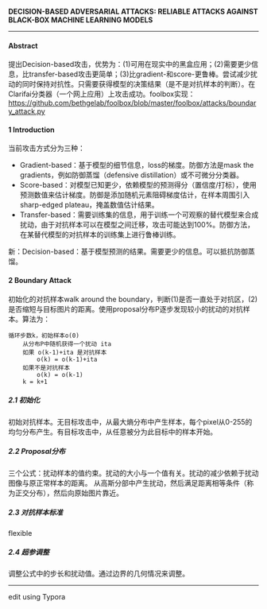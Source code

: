**DECISION-BASED ADVERSARIAL ATTACKS:
RELIABLE ATTACKS AGAINST BLACK-BOX MACHINE LEARNING MODELS**

---



#### Abstract

提出Decision-based攻击，优势为：(1)可用在现实中的黑盒应用；(2)需要更少信息，比transfer-based攻击更简单；(3)比gradient-和score-更鲁棒。尝试减少扰动的同时保持对抗性。只需要获得模型的决策结果（是不是对抗样本的判断）。在Clarifai分类器（一个网上应用）上攻击成功。foolbox实现：https://github.com/bethgelab/foolbox/blob/master/foolbox/attacks/boundary_attack.py



#### 1 Introduction

当前攻击方式分为三种：

- Gradient-based：基于模型的细节信息，loss的梯度。防御方法是mask the gradients，例如防御蒸馏（defensive distillation）或不可微分分类器。
- Score-based：对模型已知更少，依赖模型的预测得分（置信度/打标），使用预测数值来估计梯度。防御是添加随机元素阻碍梯度估计，在样本周围引入sharp-edged plateau，掩盖数值估计结果。
- Transfer-based：需要训练集的信息，用于训练一个可观察的替代模型来合成扰动，由于对抗样本可以在模型之间迁移，攻击可能达到100%。防御方法，在某替代模型的对抗样本的训练集上进行鲁棒训练。

新：Decision-based：基于模型预测的结果。需要更少的信息。可以抵抗防御蒸馏。



#### 2 Boundary Attack

初始化的对抗样本walk around the boundary，判断(1)是否一直处于对抗区，(2)是否缩短与目标图片的距离。使用proposal分布P逐步发现较小的扰动的对抗样本。算法为：

```
循环步数k，初始样本o(0)
	从分布P中随机获得一个扰动 ita
	如果 o(k-1)+ita 是对抗样本
		o(k) = o(k-1)+ita
	如果不是对抗样本
		o(k) = o(k-1)
	k = k+1
```

##### 2.1 初始化

初始对抗样本。无目标攻击中，从最大熵分布中产生样本，每个pixel从0-255的均匀分布产生。有目标攻击中，从任意被分为此目标中的样本开始。

##### 2.2 Proposal分布

三个公式：扰动样本的值约束。扰动的大小与一个值有关。扰动的减少依赖于扰动图像与原正常样本的距离。
从高斯分部中产生扰动，然后满足距离相等条件（称为正交分布），然后向原始图片靠近。

##### 2.3 对抗样本标准

flexible

##### 2.4 超参调整

调整公式中的步长和扰动值。通过边界的几何情况来调整。



---

edit using Typora